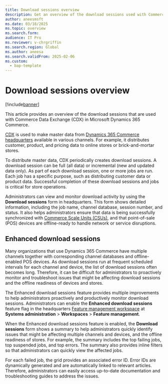 ```yaml
---
title: Download sessions overview
description: Get an overview of the download sessions used with Commerce Data Exchange (CDX) in Microsoft Dynamics 365 Commerce.
author: aneesmsft
ms.date: 03/18/2025
ms.topic: overview
ms.search.form:
audience: IT Pro
ms.reviewer: v-chrgriffin
ms.search.region: Global
ms.author: aneesa
ms.search.validFrom: 2025-02-06
ms.custom: 
  - bap-template
---
```


# Download sessions overview

[!include[banner](../includes/banner.md)]

This article provides an overview of the download sessions that are used with Commerce Data Exchange (CDX) in Microsoft Dynamics 365 Commerce.

[CDX](define-retail-channel-communications-cdx.md) is used to make master data from [Dynamics 365 Commerce headquarters](commerce-architecture.md#dynamics-365-commerce-headquarters) available in various channels. For example, it distributes customer, product, and pricing data to online stores or brick-and-mortar stores.

To distribute master data, CDX periodically creates download sessions. A download session can be full (all data) or incremental (new and updated data only). As part of each download session, one or more jobs are run. Each job has a specific purpose, such as distributing customer data or product data. Successful completion of these download sessions and jobs is critical for store operations.

Administrators can view and monitor download activity by using the **Download sessions** form in headquarters. This form shows detailed information, including the job name, channel database, session number, and status. It also helps administrators ensure that data is being successfully synchronized with [Commerce Scale Units (CSUs)](../../fin-ops-core/dev-itpro/deployment/Initialize-Retail-Channels.md), and that point-of-sale (POS) devices are offline-ready to handle network or service disruptions.

## Enhanced download sessions

Many organizations that use Dynamics 365 Commerce have multiple channels together with corresponding channel databases and offline-enabled POS devices. As download sessions run at frequent scheduled intervals for each channel and device, the list of download sessions often becomes long. Therefore, it can be difficult for administrators to proactively monitor and troubleshoot issues that might be affecting download sessions and the offline readiness of devices and stores.

The Enhanced download sessions feature provides multiple improvements to help administrators proactively and productively monitor download sessions. Administrators can enable the **Enhanced download sessions** feature flag in the headquarters [Feature management workspace](../../fin-ops-core/fin-ops/get-started/feature-management/feature-management-overview.md#the-feature-management-workspace) at **Systems administration** \> **Workspaces** \> **Feature management**.

When the Enhanced download sessions feature is enabled, the **Download sessions** form shows a summary to help administrators quickly identify issues that might be affecting multiple channels and devices, and the offline readiness of stores. For example, the summary includes the top failing jobs, top suspended jobs, and top errors. The summary also provides inline filters so that administrators can quickly view the affected jobs.

For each failed job, the grid provides an associated error ID. Error IDs are dynamically generated and are automatically linked to relevant articles. Therefore, administrators can easily access up-to-date documentation and troubleshooting guides to address the issues.
